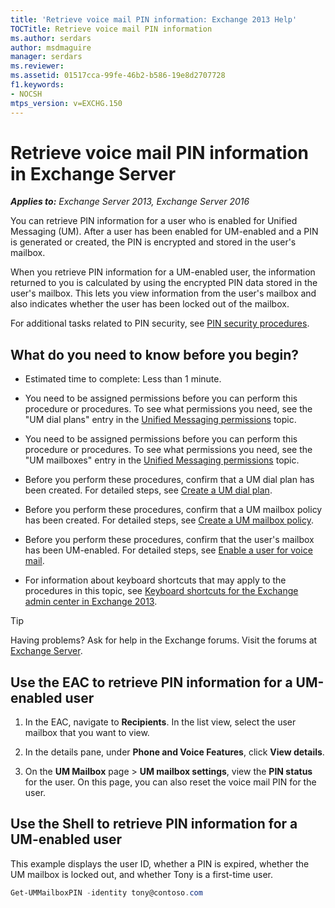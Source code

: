 ```yaml
---
title: 'Retrieve voice mail PIN information: Exchange 2013 Help'
TOCTitle: Retrieve voice mail PIN information
ms.author: serdars
author: msdmaguire
manager: serdars
ms.reviewer:
ms.assetid: 01517cca-99fe-46b2-b586-19e8d2707728
f1.keywords:
- NOCSH
mtps_version: v=EXCHG.150
---
```


# Retrieve voice mail PIN information in Exchange Server

_**Applies to:** Exchange Server 2013, Exchange Server 2016_

You can retrieve PIN information for a user who is enabled for Unified Messaging (UM). After a user has been enabled for UM-enabled and a PIN is generated or created, the PIN is encrypted and stored in the user's mailbox.

When you retrieve PIN information for a UM-enabled user, the information returned to you is calculated by using the encrypted PIN data stored in the user's mailbox. This lets you view information from the user's mailbox and also indicates whether the user has been locked out of the mailbox.

For additional tasks related to PIN security, see [PIN security procedures](pin-security-procedures-exchange-2013-help.md).

## What do you need to know before you begin?

- Estimated time to complete: Less than 1 minute.

- You need to be assigned permissions before you can perform this procedure or procedures. To see what permissions you need, see the "UM dial plans" entry in the [Unified Messaging permissions](unified-messaging-permissions-exchange-2013-help.md) topic.

- You need to be assigned permissions before you can perform this procedure or procedures. To see what permissions you need, see the "UM mailboxes" entry in the [Unified Messaging permissions](unified-messaging-permissions-exchange-2013-help.md) topic.

- Before you perform these procedures, confirm that a UM dial plan has been created. For detailed steps, see [Create a UM dial plan](create-um-dial-plan-exchange-2013-help.md).

- Before you perform these procedures, confirm that a UM mailbox policy has been created. For detailed steps, see [Create a UM mailbox policy](create-um-mailbox-policy-exchange-2013-help.md).

- Before you perform these procedures, confirm that the user's mailbox has been UM-enabled. For detailed steps, see [Enable a user for voice mail](enable-a-user-for-voice-mail-exchange-2013-help.md).

- For information about keyboard shortcuts that may apply to the procedures in this topic, see [Keyboard shortcuts for the Exchange admin center in Exchange 2013](keyboard-shortcuts-in-the-exchange-admin-center-2013-help.md).

> [!TIP]
> Having problems? Ask for help in the Exchange forums. Visit the forums at [Exchange Server](https://social.technet.microsoft.com/forums/office/home?category=exchangeserver).

## Use the EAC to retrieve PIN information for a UM-enabled user

1. In the EAC, navigate to **Recipients**. In the list view, select the user mailbox that you want to view.

2. In the details pane, under **Phone and Voice Features**, click **View details**.

3. On the **UM Mailbox** page \> **UM mailbox settings**, view the **PIN status** for the user. On this page, you can also reset the voice mail PIN for the user.

## Use the Shell to retrieve PIN information for a UM-enabled user

This example displays the user ID, whether a PIN is expired, whether the UM mailbox is locked out, and whether Tony is a first-time user.

```powershell
Get-UMMailboxPIN -identity tony@contoso.com
```
